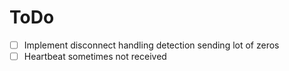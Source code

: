 # ToDo

- [ ] Implement disconnect handling detection sending lot of zeros
- [ ] Heartbeat sometimes not received

